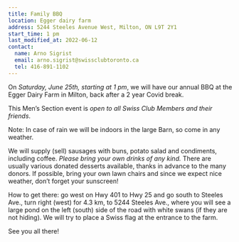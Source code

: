 ```yaml
---
title: Family BBQ
location: Egger dairy farm
address: 5244 Steeles Avenue West, Milton, ON L9T 2Y1
start_time: 1 pm
last_modified_at: 2022-06-12
contact:
  name: Arno Sigrist
  email: arno.sigrist@swissclubtoronto.ca
  tel: 416-891-1102
---
```


On *Saturday, June 25th, starting at 1 pm*, we will have our annual BBQ at the
Egger Dairy Farm in Milton, back after a 2 year Covid break.

This Men’s Section event is *open to all Swiss Club Members and their friends*.

Note: In case of rain we will be indoors in the large Barn, so come in any
weather.

We will supply (sell) sausages with buns, potato salad and condiments,
including coffee. *Please bring your own drinks of any kind.* There are usually
various donated desserts available, thanks in advance to the many donors. If
possible, bring your own lawn chairs and since we expect nice weather, don’t
forget your sunscreen!

How to get there: go west on Hwy 401 to Hwy 25 and go south to Steeles Ave.,
turn right (west) for 4.3 km, to 5244 Steeles Ave., where you will see a large
pond on the left (south) side of the road with white swans (if they are not
hiding). We will try to place a Swiss flag at the entrance to the farm.

See you all there!
